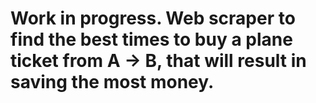 # Work in progress. Web scraper to find the best times to buy a plane ticket from A -> B, that will result in saving the most money.
